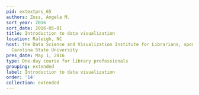 ```yaml
---
pid: extextprs_65
authors: Zoss, Angela M.
sort_year: 2016
sort_date: 2016-05-01
title: Introduction to data visualization
location: Raleigh, NC
host: the Data Science and Visualization Institute for Librarians, sponsored by North
  Carolina State University
pres_date: May 1, 2016
type: One-day course for library professionals
grouping: extended
label: Introduction to data visualization
order: '14'
collection: extended
---
```

